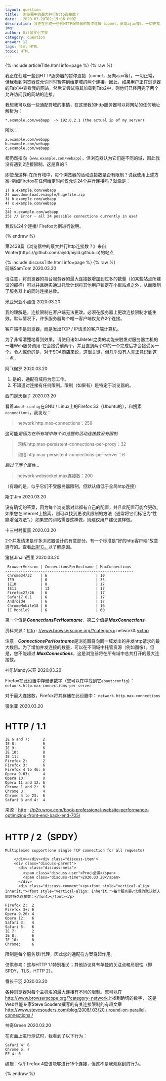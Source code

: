 ```yaml
---
layout: question
title:  浏览器中的最大并行http连接数？
date:   2020-03-20T02:15:06.000Z
description: 我正在创建一些到HTTP服务器的暂停连接（comet，反向ajax等）。一切正常，但我看到浏览器仅允许同时暂停到给定域的两个连接。因此，如果用户正在浏览器...
img: 
author: Gil伽罗小宇宙
category: question
answer: 12
tags: html HTML
topic: HTML
---
```

<div class="article-root">
  <div class="article">
    {% include articleTitle.html info=page %}
    {% raw %}
    <div class="article-content"><p><font style="vertical-align: inherit;"><font style="vertical-align: inherit;">我正在创建一些到HTTP服务器的暂停连接（comet，反向ajax等）。</font><font style="vertical-align: inherit;">一切正常，但我看到浏览器仅允许同时暂停到给定域的两个连接。</font><font style="vertical-align: inherit;">因此，如果用户正在浏览器的Tab1中查看我的网站，然后又尝试将其加载到Tab2中，则他们已经用完了两个允许访问我的网站的连接。</font></font></p>

<p><font style="vertical-align: inherit;"><font style="vertical-align: inherit;">我想我可以做一些通配符域的事情，在这里我的http服务器可以将网站的任何地址解析为：</font></font></p>

<pre><code>*.example.com/webapp  -&gt; 192.0.2.1 (the actual ip of my server)
</code></pre>

<p><font style="vertical-align: inherit;"><font style="vertical-align: inherit;">所以：</font></font></p>

<pre><code>a.example.com/webapp<font></font>
b.example.com/webapp<font></font>
c.example.com/webapp<font></font>
</code></pre>

<p><font style="vertical-align: inherit;"><font style="vertical-align: inherit;">都仍然指向（</font></font><code>www.example.com/webapp</code><font style="vertical-align: inherit;"><font style="vertical-align: inherit;">），但浏览器认为它们是不同的域，因此我没有遇到2连接限制。</font><font style="vertical-align: inherit;">这是真的？</font></font></p>

<p><font style="vertical-align: inherit;"><font style="vertical-align: inherit;">即使</font></font><em><font style="vertical-align: inherit;"><font style="vertical-align: inherit;">是</font></font></em><font style="vertical-align: inherit;"><font style="vertical-align: inherit;">这样-在所有域中，每个浏览器的活动连接数是否有限制？</font><font style="vertical-align: inherit;">说我使用上述方案-例如Firefox在任何给定时间仅允许24个并行连接吗？</font><font style="vertical-align: inherit;">就像是：</font></font></p>

<pre><code>1) a.example.com/webapp<font></font>
2) www.download.example/hugefile.zip<font></font>
3) b.example.com/webapp<font></font>
4) c.example.com/webapp<font></font>
...<font></font>
24) x.example.com/webapp<font></font>
25) // Error - all 24 possible connections currently in use!<font></font>
</code></pre>

<p><font style="vertical-align: inherit;"><font style="vertical-align: inherit;">我仅以24个连接/ Firefox为例进行说明。</font></font></p></div>
    {% endraw %}
  </div>
  <p class="winter_mark">第2438篇《浏览器中的最大并行http连接数？》来自Winter(https://github.com/aiyld/aiyld.github.io)的站点</p>
  <div class="discuss-wrapper">
    {% include discussTitle.html info=page %}
    {% raw %}
    <div class="discuss-list">
    <div class="discuss-item">
        <div class="discuss-parent">
          <div class="discuss-meta">
            <span class="discuss-user">前端SamTom</span>
            <span class="discuss-time">2020.03.20</span>
          </div>
          <div class="discuss-comment"><p><font style="vertical-align: inherit;"><font style="vertical-align: inherit;">请注意，将浏览器的每台服务器的最大连接数增加到过多的数量（如某些站点所建议的那样）可以并且确实通过托管计划将其他用户锁定在小型站点之外，从而限制了服务器上的同时连接总数。</font></font></p></div>
        </div></div><div class="discuss-item">
        <div class="discuss-parent">
          <div class="discuss-meta">
            <span class="discuss-user">米亚米亚小卤蛋</span>
            <span class="discuss-time">2020.03.20</span>
          </div>
          <div class="discuss-comment"><p><font style="vertical-align: inherit;"><font style="vertical-align: inherit;">我的理解是，连接限制在客户端无法更改。</font><font style="vertical-align: inherit;">必须在服务器上更改连接限制才能生效。</font><font style="vertical-align: inherit;">默认情况下，许多服务器每个唯一客户端仅允许2个连接。</font></font></p>

<p><font style="vertical-align: inherit;"><font style="vertical-align: inherit;">客户端不是浏览器，而是发出TCP / IP请求的客户端计算机。</font></font></p>

<p><font style="vertical-align: inherit;"><font style="vertical-align: inherit;">为了非常清楚地看到效果，请使用诸如JMeter之类的功能来触发对服务器主机的一堆Web服务调用-它会接受前两个，并且直到两个中的一个完成后才会接受另一个。</font><font style="vertical-align: inherit;">令人惊奇的是，对于SOA商店来说，这很关键，但几乎没有人真正意识到这一点。</font></font></p></div>
        </div></div><div class="discuss-item">
        <div class="discuss-parent">
          <div class="discuss-meta">
            <span class="discuss-user">阿飞伽罗</span>
            <span class="discuss-time">2020.03.20</span>
          </div>
          <div class="discuss-comment"><ol>
<li><font style="vertical-align: inherit;"><font style="vertical-align: inherit;">是的，通配符域将为您工作。</font></font></li>
<li><font style="vertical-align: inherit;"><font style="vertical-align: inherit;">不知道对连接有任何限制。</font><font style="vertical-align: inherit;">限制（如果有）是特定于浏览器的。</font></font></li>
</ol></div>
        </div></div><div class="discuss-item">
        <div class="discuss-parent">
          <div class="discuss-meta">
            <span class="discuss-user">西门逆天猴子</span>
            <span class="discuss-time">2020.03.20</span>
          </div>
          <div class="discuss-comment"><p><font style="vertical-align: inherit;"><font style="vertical-align: inherit;">看着</font></font><code>about:config</code><font style="vertical-align: inherit;"><font style="vertical-align: inherit;">在GNU / Linux上的Firefox 33（Ubuntu的），和搜索</font></font><code>connections</code><font style="vertical-align: inherit;"><font style="vertical-align: inherit;">，我发现：</font></font></p>

<blockquote>
  <p><font style="vertical-align: inherit;"><font style="vertical-align: inherit;">network.http.max-connections：256</font></font></p>
</blockquote>

<p><font style="vertical-align: inherit;"><font style="vertical-align: inherit;">这可能</font></font><em><font style="vertical-align: inherit;"><font style="vertical-align: inherit;">是因为在所有域中每个浏览器的活动连接数没有限制</font></font></em></p>

<blockquote>
  <p><font style="vertical-align: inherit;"><font style="vertical-align: inherit;">网络.http.max-persistent-connections-per-proxy：32</font></font></p>
  
  <p><font style="vertical-align: inherit;"><font style="vertical-align: inherit;">网络.http.max-persistent-connections-per-server：6 </font></font></p>
</blockquote>

<p><em><font style="vertical-align: inherit;"><font style="vertical-align: inherit;">跳过了两个属性...</font></font></em></p>

<blockquote>
  <p><font style="vertical-align: inherit;"><font style="vertical-align: inherit;">network.websocket.max连接数：200 </font></font></p>
</blockquote>

<p><font style="vertical-align: inherit;"><font style="vertical-align: inherit;">（有趣的是，似乎它们不受服务器限制，但默认值低于全局http连接）</font></font></p></div>
        </div></div><div class="discuss-item">
        <div class="discuss-parent">
          <div class="discuss-meta">
            <span class="discuss-user">斯丁Jim</span>
            <span class="discuss-time">2020.03.20</span>
          </div>
          <div class="discuss-comment"><p><font style="vertical-align: inherit;"><font style="vertical-align: inherit;">没有确切的答案，因为每个浏览器对此都有自己的配置，并且此配置可能会更改。</font><font style="vertical-align: inherit;">如果您在Internet上搜索，则可以找到更改此限制的方法（通常将它们标记为“性能增强方法”。）如果您的网站需要这样做，则建议用户建议这样做。</font></font></p></div>
        </div></div><div class="discuss-item">
        <div class="discuss-parent">
          <div class="discuss-meta">
            <span class="discuss-user">十三村村蛋蛋</span>
            <span class="discuss-time">2020.03.20</span>
          </div>
          <div class="discuss-comment"><p><font style="vertical-align: inherit;"><font style="vertical-align: inherit;">2个并发请求是许多浏览器设计的有意部分。</font><font style="vertical-align: inherit;">有一个标准是“好的http客户端”故意遵守的。</font><font style="vertical-align: inherit;">查看</font></font><a href="http://www.ietf.org/rfc/rfc2616.txt" rel="noreferrer"><font style="vertical-align: inherit;"><font style="vertical-align: inherit;">此RFC，</font></font></a><font style="vertical-align: inherit;"><font style="vertical-align: inherit;">以了解原因。</font></font></p></div>
        </div></div><div class="discuss-item">
        <div class="discuss-parent">
          <div class="discuss-meta">
            <span class="discuss-user">猪猪JinJin西里</span>
            <span class="discuss-time">2020.03.20</span>
          </div>
          <div class="discuss-comment"><pre><code> BrowserVersion | ConnectionsPerHostname | MaxConnections<font></font>
----------------------------------------------------------<font></font>
 Chrome34/32    | 6                      | 10<font></font>
 IE9            | 6                      | 35<font></font>
 IE10           | 8                      | 17<font></font>
 IE11           | 13                     | 17<font></font>
 Firefox27/26   | 6                      | 17<font></font>
 Safari7.0.1    | 6                      | 17<font></font>
 Android4       | 6                      | 17<font></font>
 ChromeMobile18 | 6                      | 16<font></font>
 IE Mobile9     | 6                      | 60<font></font>
</code></pre>

<p><font style="vertical-align: inherit;"><font style="vertical-align: inherit;">第一个值是</font></font><strong><em><font style="vertical-align: inherit;"><font style="vertical-align: inherit;">ConnectionsPerHostname</font></font></em></strong><font style="vertical-align: inherit;"><font style="vertical-align: inherit;">，第二个值是</font></font><strong><em><font style="vertical-align: inherit;"><font style="vertical-align: inherit;">MaxConnections</font></font></em></strong><font style="vertical-align: inherit;"><font style="vertical-align: inherit;">。</font></font></p>

<p><font style="vertical-align: inherit;"><font style="vertical-align: inherit;">资料来源：</font><a href="http://www.browserscope.org/?category=network&amp;v=top" rel="noreferrer"><font style="vertical-align: inherit;">http</font></a><font style="vertical-align: inherit;"> : </font><a href="http://www.browserscope.org/?category=network&amp;v=top" rel="noreferrer"><font style="vertical-align: inherit;">//www.browserscope.org/?category=</font></a><font style="vertical-align: inherit;"> network&amp; </font></font><a href="http://www.browserscope.org/?category=network&amp;v=top" rel="noreferrer"><font style="vertical-align: inherit;"><font style="vertical-align: inherit;">v=top</font></font></a></p>

<p><font style="vertical-align: inherit;"><font style="vertical-align: inherit;">注意：</font></font><strong><em><font style="vertical-align: inherit;"><font style="vertical-align: inherit;">ConnectionsPerHostname</font></font></em></strong><font style="vertical-align: inherit;"><font style="vertical-align: inherit;">是浏览器将向同一域发出的并发http请求的最大数目。</font><font style="vertical-align: inherit;">为了增加并发连接的数量，可以在不同域中托管资源（例如图像）。</font><font style="vertical-align: inherit;">但是，您不能超过 
 </font></font><strong><em><font style="vertical-align: inherit;"><font style="vertical-align: inherit;">MaxConnections</font></font></em></strong><font style="vertical-align: inherit;"><font style="vertical-align: inherit;">，这是浏览器将在所有域中总共打开的最大连接数。</font></font></p></div>
        </div></div><div class="discuss-item">
        <div class="discuss-parent">
          <div class="discuss-meta">
            <span class="discuss-user">神乐Mandy米亚</span>
            <span class="discuss-time">2020.03.20</span>
          </div>
          <div class="discuss-comment"><p><font style="vertical-align: inherit;"><font style="vertical-align: inherit;">Firefox在此设置中存储该数字（您可以在中找到它</font></font><code>about:config</code><font style="vertical-align: inherit;"><font style="vertical-align: inherit;">）：</font></font><code>network.http.max-connections-per-server</code></p>

<p><font style="vertical-align: inherit;"><font style="vertical-align: inherit;">对于最大连接数，Firefox将其存储在此设置中： </font></font><code>network.http.max-connections</code></p></div>
        </div></div><div class="discuss-item">
        <div class="discuss-parent">
          <div class="discuss-meta">
            <span class="discuss-user">猿米亚</span>
            <span class="discuss-time">2020.03.20</span>
          </div>
          <div class="discuss-comment"><h1><font style="vertical-align: inherit;"><font style="vertical-align: inherit;">HTTP / 1.1</font></font></h1>

<pre><code>IE 6 and 7:      2<font></font>
IE 8:            6<font></font>
IE 9:            6<font></font>
IE 10:           8<font></font>
IE 11:           8<font></font>
Firefox 2:       2<font></font>
Firefox 3:       6<font></font>
Firefox 4 to 46: 6<font></font>
Opera 9.63:      4<font></font>
Opera 10:        8<font></font>
Opera 11 and 12: 6<font></font>
Chrome 1 and 2:  6<font></font>
Chrome 3:        4<font></font>
Chrome 4 to 23:  6<font></font>
Safari 3 and 4:  4<font></font>
</code></pre>

<p><font style="vertical-align: inherit;"><font style="vertical-align: inherit;">来源：</font><a href="http://p2p.wrox.com/book-professional-website-performance-optimizing-front-end-back-end-705/" rel="noreferrer"><font style="vertical-align: inherit;">http</font></a><font style="vertical-align: inherit;"> : </font></font><a href="http://p2p.wrox.com/book-professional-website-performance-optimizing-front-end-back-end-705/" rel="noreferrer"><font style="vertical-align: inherit;"><font style="vertical-align: inherit;">//p2p.wrox.com/book-professional-website-performance-optimizing-front-end-back-end-705/</font></font></a></p>

<h1><font style="vertical-align: inherit;"><font style="vertical-align: inherit;">HTTP / 2（SPDY）</font></font></h1>

<pre><code>Multiplexed support(one single TCP connection for all requests)
</code></pre></div>
        </div></div><div class="discuss-item">
        <div class="discuss-parent">
          <div class="discuss-meta">
            <span class="discuss-user">Pro小卤蛋</span>
            <span class="discuss-time">2020.03.20</span>
          </div>
          <div class="discuss-comment"><p><font style="vertical-align: inherit;"><font style="vertical-align: inherit;">每个服务器/代理的默认默认同时持久连接数：</font></font></p>

<pre><code>Firefox 2:  2<font></font>
Firefox 3+: 6<font></font>
Opera 9.26: 4<font></font>
Opera 12:   6<font></font>
Safari 3:   4<font></font>
Safari 5:   6<font></font>
IE 7:       2<font></font>
IE 8:       6<font></font>
IE 10:      8<font></font>
Chrome:     6<font></font>
</code></pre>

<p><font style="vertical-align: inherit;"><font style="vertical-align: inherit;">限制是每个服务器/代理，因此您的通配符方案将起作用。</font></font></p>

<p><font style="vertical-align: inherit;"><font style="vertical-align: inherit;">仅供参考：这与HTTP 1.1特别相关；</font><font style="vertical-align: inherit;">其他协议具有单独的关注点和局限性（即SPDY，TLS，HTTP 2）。</font></font></p></div>
        </div></div><div class="discuss-item">
        <div class="discuss-parent">
          <div class="discuss-meta">
            <span class="discuss-user">番长千羽</span>
            <span class="discuss-time">2020.03.20</span>
          </div>
          <div class="discuss-comment"><p><font style="vertical-align: inherit;"><font style="vertical-align: inherit;">各种浏览器对每个主机名的最大连接有不同的限制。</font><font style="vertical-align: inherit;">您可以在</font></font><a href="http://www.browserscope.org/?category=network" rel="noreferrer"><font style="vertical-align: inherit;"><font style="vertical-align: inherit;">http://www.browserscope.org/?category=network上</font></font></a><font style="vertical-align: inherit;"><font style="vertical-align: inherit;">找到确切的数字，</font><font style="vertical-align: inherit;">
这是Web性能专家Steve Souders撰写的有关连接限制的有趣文章</font></font><a href="http://www.stevesouders.com/blog/2008/03/20/roundup-on-parallel-connections/" rel="noreferrer"><font style="vertical-align: inherit;"><font style="vertical-align: inherit;">http://www.stevesouders.com/blog/2008/ 03/20 / round-on-parallel-connections /</font></font></a></p></div>
        </div></div><div class="discuss-item">
        <div class="discuss-parent">
          <div class="discuss-meta">
            <span class="discuss-user">神奇Green</span>
            <span class="discuss-time">2020.03.20</span>
          </div>
          <div class="discuss-comment"><p><font style="vertical-align: inherit;"><font style="vertical-align: inherit;">在页面上进行测试时，我看到了以下行为：</font></font></p>

<pre><code>Safari 4: 6  <font></font>
Chrome 6: 7  <font></font>
FF 4: 6<font></font>
</code></pre>

<p><font style="vertical-align: inherit;"><font style="vertical-align: inherit;">编辑：似乎firefox 4应该能够进行15个连接，但这不是我观察到的行为。</font></font></p></div>
        </div></div>
    </div>
    {% endraw %}
  </div>
<div>
